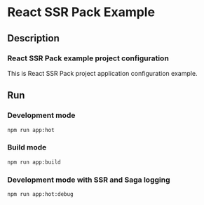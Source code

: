 # React SSR Pack Example

## Description

### React SSR Pack example project configuration

This is React SSR Pack project application configuration example.

## Run

### Development mode

```shell
npm run app:hot
```

### Build mode

```shell
npm run app:build
```

### Development mode with SSR and Saga logging

```shell
npm run app:hot:debug
```
